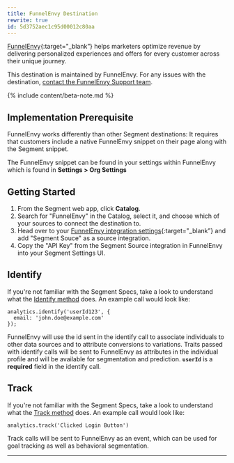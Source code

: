 ```yaml
---
title: FunnelEnvy Destination
rewrite: true
id: 5d3752aec1c95d00012c80aa
---
```

[FunnelEnvy](https://www.funnelenvy.com/?utm_source=segmentio&utm_medium=docs&utm_campaign=partners){:target="_blank”} helps marketers optimize revenue by delivering personalized experiences and offers for every customer across their unique journey.

This destination is maintained by FunnelEnvy. For any issues with the destination, [contact the FunnelEnvy Support team](mailto:support@funnelenvy.com).

{% include content/beta-note.md %}

## Implementation Prerequisite

FunnelEnvy works differently than other Segment destinations: It requires that customers include a native FunnelEnvy snippet on their page along with the Segment snippet.

The FunnelEnvy snippet can be found in your settings within FunnelEnvy which is found in **Settings > Org Settings**


## Getting Started



1. From the Segment web app, click **Catalog**.
2. Search for "FunnelEnvy" in the Catalog, select it, and choose which of your sources to connect the destination to.
3. Head over to your [FunnelEnvy integration settings](https://backstage.funnelenvy.com/#/integrationsNew){:target="_blank”} and add "Segment Souce" as a source integration.
4. Copy the "API Key" from the Segment Source integration in FunnelEnvy into your Segment Settings UI.


## Identify

If you're not familiar with the Segment Specs, take a look to understand what the [Identify method](/docs/connections/spec/identify/) does. An example call would look like:

```
analytics.identify('userId123', {
  email: 'john.doe@example.com'
});
```

FunnelEnvy will use the id sent in the identify call to associate individuals to other data sources and to attribute conversions to variations. Traits passed with identify calls will be sent to FunnelEnvy as attributes in the individual profile and will be available for segmentation and prediction.
**`userId`** is a **required** field in the identify call.


## Track

If you're not familiar with the Segment Specs, take a look to understand what the [Track method](/docs/connections/spec/track/) does. An example call would look like:

```
analytics.track('Clicked Login Button')
```

Track calls will be sent to FunnelEnvy as an event, which can be used for goal tracking as well as behavioral segmentation.

---
